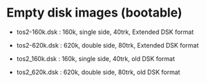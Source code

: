 # Empty disk images (bootable)

- tos2-160k.dsk	:	160k, single side, 40trk, Extended DSK format
- tos2-620k.dsk	:	620k, double side, 80trk, Extended DSK format

- tos2_160k.dsk	:	160k, single side, 40trk, old DSK format
- tos2_620k.dsk	:	620k, double side, 80trk, old DSK format
